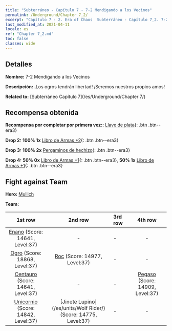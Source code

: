 ```yaml
---
title: "Subterráneo - Capítulo 7 - 7-2 Mendigando a los Vecinos"
permalink: /Underground/Chapter 7_2/
excerpt: "Capítulo 7 - 2. Era of Chaos  Subterráneo - Capítulo 7_2. 7-2 Mendigando a los Vecinos"
last_modified_at: 2021-04-11
locale: es
ref: "Chapter 7_2.md"
toc: false
classes: wide
---
```


## Detalles

 **Nombre:** 7-2 Mendigando a los Vecinos

 **Descripción:** ¡Los ogros tendrán libertad! ¡Seremos nuestros propios amos!

 **Related to:** [Subterráneo Capítulo 7](/es/Underground/Chapter 7/)

## Recompensa obtenida

 **Recompensa por completar por primera vez::** [Llave de plata](/es/Items/con_693/){: .btn .btn--era3}

 **Drop 2:** **100% 1x** [Libro de Armas +2](/es/Items/mat_32/){: .btn .btn--era3}

 **Drop 3:** **100% 2x** [Pergaminos de hechizo](/es/Items/con_694/){: .btn .btn--era3}

 **Drop 4:** **50% 0x** [Libro de Armas +1](/es/Items/mat_25/){: .btn .btn--era3}, **50% 1x** [Libro de Armas +1](/es/Items/mat_25/){: .btn .btn--era3}


## Fight against Team
 **Hero:** [Mullich](/es/heroes/Mullich/)

 **Team:**


  | 1st row | 2nd row | 3rd row | 4th row |
  |:----:|:----:|:----|:----:|
  | [Enano](/es/units/Dwarf/) (Score: 14641, Level:37)  | - | - | - |
  | [Ogro](/es/units/Ogre/) (Score: 18868, Level:37)  | [Roc](/es/units/Roc/) (Score: 14977, Level:37)  | - | - |
  | [Centauro](/es/units/Centaur/) (Score: 14641, Level:37)  | - | - | [Pegaso](/es/units/Pegasus/) (Score: 14909, Level:37)  |
  | [Unicornio](/es/units/Unicorn/) (Score: 14842, Level:37)  | [Jinete Lupino](/es/units/Wolf Rider/) (Score: 14775, Level:37)  | - | - |


